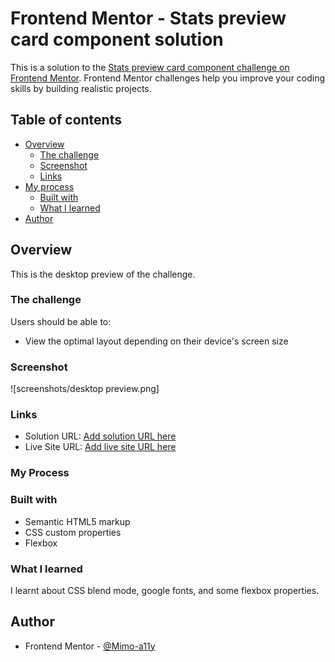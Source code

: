 # Frontend Mentor - Stats preview card component solution

This is a solution to the [Stats preview card component challenge on Frontend Mentor](https://www.frontendmentor.io/challenges/stats-preview-card-component-8JqbgoU62). Frontend Mentor challenges help you improve your coding skills by building realistic projects. 

## Table of contents

- [Overview](#overview)
  - [The challenge](#the-challenge)
  - [Screenshot](#screenshot)
  - [Links](#links)
- [My process](#my-process)
  - [Built with](#built-with)
  - [What I learned](#what-i-learned)
- [Author](#author)

## Overview
This is the desktop preview of the challenge.

### The challenge

Users should be able to:

- View the optimal layout depending on their device's screen size

### Screenshot

![screenshots/desktop preview.png]

### Links

- Solution URL: [Add solution URL here](https://your-solution-url.com)
- Live Site URL: [Add live site URL here](https://your-live-site-url.com)

### My Process

### Built with

- Semantic HTML5 markup
- CSS custom properties
- Flexbox

### What I learned
I learnt about CSS blend mode, google fonts, and some flexbox properties.

## Author
- Frontend Mentor - [@Mimo-a11y](https://www.frontendmentor.io/profile/Mimo-a11y)


